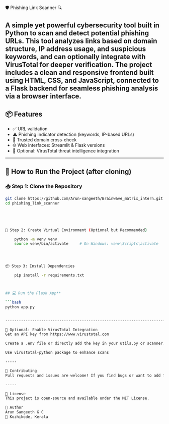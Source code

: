 🛡️ Phishing Link Scanner 🔍

A simple yet powerful cybersecurity tool built in Python to scan and detect potential phishing URLs. This tool analyzes links based on domain structure, IP address usage, and suspicious keywords, and can optionally integrate with VirusTotal for deeper verification. The project includes a clean and responsive frontend built using HTML, CSS, and JavaScript, connected to a Flask backend for seamless phishing analysis via a browser interface.
---

## 📦 Features

- ✅ URL validation
- ⚠️ Phishing indicator detection (keywords, IP-based URLs)
- 🔐 Trusted domain cross-check
- 🌐 Web interfaces: Streamlit & Flask versions
- 🔌 Optional: VirusTotal threat intelligence integration

---


## 🚀 How to Run the Project (after cloning)

### 📥 Step 1: Clone the Repository

```bash
git clone https://github.com/Arun-sangeeth/Brainwave_matrix_intern.git
cd phishing_link_scanner





🧪 Step 2: Create Virtual Environment (Optional but Recommended)

    python -m venv venv
    source venv/bin/activate     # On Windows: venv\Scripts\activate




📦 Step 3: Install Dependencies

    pip install -r requirements.txt



## 💻 Run the Flask App**

```bash
python app.py


-----------------------------------------------------------------------------------------

🧠 Optional: Enable VirusTotal Integration
Get an API key from https://www.virustotal.com

Create a .env file or directly add the key in your utils.py or scanner.py

Use virustotal-python package to enhance scans

-----

🤝 Contributing
Pull requests and issues are welcome! If you find bugs or want to add features, feel free to fork the repo and contribute.

-----

📜 License
This project is open-source and available under the MIT License.

🙌 Author
Arun Sangeeth G C
📍 Kozhikode, Kerala
